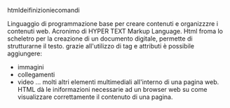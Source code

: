 htmldeifinizioniecomandi
 
Linguaggio di programmazione base per creare contenuti e organizzzre i contenuti web.
Acronimo di HYPER TEXT Markup Language.
Html froma lo scheletro per la creazione di un documento digitale, permette di strutturarne il testo.
grazie all'utilizzo di tag e attributi è possibile aggiungere:
- immagini
- collegamenti
- video
  ... molti altri elementi multimediali all'interno di una pagina web. 
  HTML dà le iniformazioni necessarie ad un browser web su come visualizzare correttamente il contenuto di una pagina.
